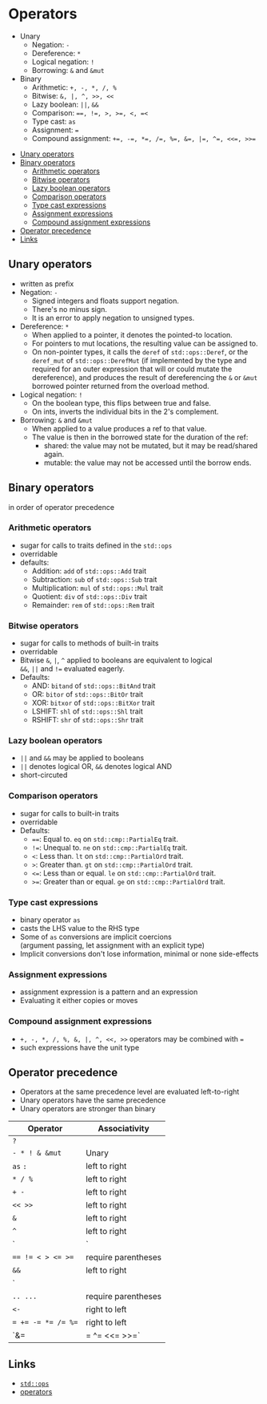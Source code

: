# Operators

* Unary
  - Negation: `-`
  - Dereference: `*`
  - Logical negation: `!`
  - Borrowing: `&` and `&mut`
* Binary
  - Arithmetic: `+, -, *, /, %`
  - Bitwise: `&, |, ^, >>, <<`
  - Lazy boolean: `||`, `&&`
  - Comparison: `==, !=, >, >=, <, =<`
  - Type cast: `as`
  - Assignment: `=`
  - Compound assignment: `+=, -=, *=, /=, %=, &=, |=, ^=, <<=, >>=`



<!-- TOC -->

- [Unary operators](#unary-operators)
- [Binary operators](#binary-operators)
  - [Arithmetic operators](#arithmetic-operators)
  - [Bitwise operators](#bitwise-operators)
  - [Lazy boolean operators](#lazy-boolean-operators)
  - [Comparison operators](#comparison-operators)
  - [Type cast expressions](#type-cast-expressions)
  - [Assignment expressions](#assignment-expressions)
  - [Compound assignment expressions](#compound-assignment-expressions)
- [Operator precedence](#operator-precedence)
- [Links](#links)

<!-- /TOC -->


## Unary operators

* written as prefix
* Negation: `-`
  - Signed integers and floats support negation. 
  - There's no minus sign.
  - It is an error to apply negation to unsigned types.
* Dereference: `*`
  - When applied to a pointer, it denotes the pointed-to location.
  - For pointers to mut locations, the resulting value can be assigned to.
  - On non-pointer types, it calls the `deref` of `std::ops::Deref`, or the `deref_mut` of `std::ops::DerefMut` (if implemented by the type and required for an outer expression that will or could mutate the dereference), and produces the result of dereferencing the `&` or `&mut` borrowed pointer returned from the overload method.
* Logical negation: `!`
  - On the boolean type, this flips between true and false.
  - On ints, inverts the individual bits in the 2's complement.
* Borrowing: `&` and `&mut`
  - When applied to a value produces a ref to that value.
  - The value is then in the borrowed state for the duration of the ref:
    - shared: the value may not be mutated, but it may be read/shared again.
    - mutable: the value may not be accessed until the borrow ends.



## Binary operators
in order of operator precedence


### Arithmetic operators
- sugar for calls to traits defined in the `std::ops`
- overridable
- defaults:
  - Addition: `add` of `std::ops::Add` trait
  - Subtraction: `sub` of `std::ops::Sub` trait
  - Multiplication: `mul` of `std::ops::Mul` trait
  - Quotient: `div` of `std::ops::Div` trait
  - Remainder: `rem` of `std::ops::Rem` trait

### Bitwise operators
- sugar for calls to methods of built-in traits
- overridable
- Bitwise `&`, `|`, `^` applied to booleans are equivalent to logical  
  `&&`, `||` and `!=` evaluated eagerly.
- Defaults:
  - AND: `bitand` of `std::ops::BitAnd` trait
  - OR: `bitor` of `std::ops::BitOr` trait
  - XOR: `bitxor` of `std::ops::BitXor` trait
  - LSHIFT: `shl` of `std::ops::Shl` trait
  - RSHIFT: `shr` of `std::ops::Shr` trait

### Lazy boolean operators
- `||` and `&&` may be applied to booleans
- `||` denotes logical OR, `&&` denotes logical AND
- short-circuted

### Comparison operators
- sugar for calls to built-in traits
- overridable
- Defaults:
  - `==`: Equal to. `eq` on `std::cmp::PartialEq` trait.
  - `!=`: Unequal to. `ne` on `std::cmp::PartialEq` trait.
  - `<`: Less than. `lt` on `std::cmp::PartialOrd` trait.
  - `>`: Greater than. `gt` on `std::cmp::PartialOrd` trait.
  - `<=`: Less than or equal. `le` on `std::cmp::PartialOrd` trait.
  - `>=`: Greater than or equal. `ge` on `std::cmp::PartialOrd` trait.


### Type cast expressions
- binary operator `as`
- casts the LHS value to the RHS type
- Some of `as` conversions are implicit coercions    
  (argument passing, let assignment with an explicit type)
- Implicit conversions don't lose information, minimal or none side-effects

### Assignment expressions
- assignment expression is a pattern and an expression
- Evaluating it either copies or moves

### Compound assignment expressions
- `+, -, *, /, %, &, |, ^, <<, >>` operators may be combined with `=`
- such expressions have the unit type


## Operator precedence
- Operators at the same precedence level are evaluated left-to-right
- Unary operators have the same precedence
- Unary operators are stronger than binary


Operator           | Associativity
-------------------|--------------
`?`                |
`- * ! & &mut`     | Unary
`as` `:`           | left to right
`* / %`            | left to right
`+ -`              | left to right
`<< >>`            | left to right
`&`                | left to right
`^`                | left to right
`|`                | left to right
`== != < > <= >=`  | require parentheses
`&&`               | left to right
`||`               | left to right
`.. ...`           | require parentheses
`<-`               | right to left
`= += -= *= /= %=` | right to left
`&= |= ^= <<= >>=` |




## Links
- [`std::ops`](https://doc.rust-lang.org/std/ops/index.html)
- [operators](https://doc.rust-lang.org/reference/expressions/operator-expr.html)

